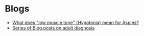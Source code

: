 # Blogs 

- [What does "low muscle tone" (Hypotonia) mean for Aspies?](https://life-with-aspergers.blogspot.com/2008/04/what-does-low-muscle-tone-hyptonia-mean.html)
- [Series of Blog posts on adult diagnosis](https://musingsofanaspie.com/adult-diagnosis/)

